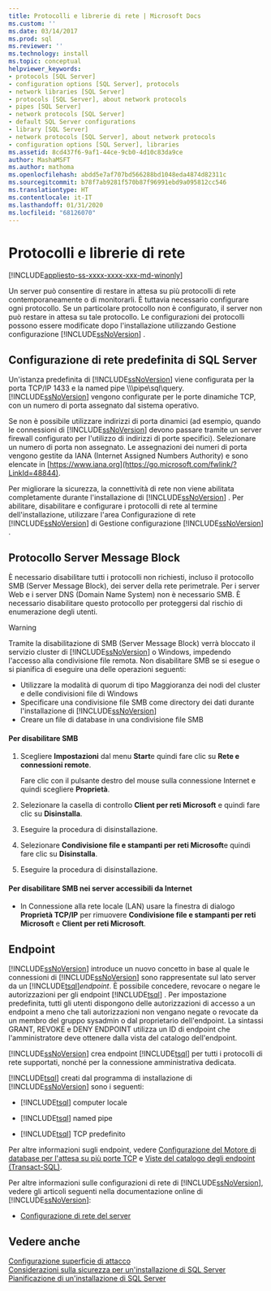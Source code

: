 ```yaml
---
title: Protocolli e librerie di rete | Microsoft Docs
ms.custom: ''
ms.date: 03/14/2017
ms.prod: sql
ms.reviewer: ''
ms.technology: install
ms.topic: conceptual
helpviewer_keywords:
- protocols [SQL Server]
- configuration options [SQL Server], protocols
- network libraries [SQL Server]
- protocols [SQL Server], about network protocols
- pipes [SQL Server]
- network protocols [SQL Server]
- default SQL Server configurations
- library [SQL Server]
- network protocols [SQL Server], about network protocols
- configuration options [SQL Server], libraries
ms.assetid: 8cd437f6-9af1-44ce-9cb0-4d10c83da9ce
author: MashaMSFT
ms.author: mathoma
ms.openlocfilehash: abdd5e7af707bd566288bd1048eda4874d82311c
ms.sourcegitcommit: b78f7ab9281f570b87f96991ebd9a095812cc546
ms.translationtype: HT
ms.contentlocale: it-IT
ms.lasthandoff: 01/31/2020
ms.locfileid: "68126070"
---
```

# <a name="network-protocols-and-network-libraries"></a>Protocolli e librerie di rete
[!INCLUDE[appliesto-ss-xxxx-xxxx-xxx-md-winonly](../../includes/appliesto-ss-xxxx-xxxx-xxx-md-winonly.md)]

  Un server può consentire di restare in attesa su più protocolli di rete contemporaneamente o di monitorarli. È tuttavia necessario configurare ogni protocollo. Se un particolare protocollo non è configurato, il server non può restare in attesa su tale protocollo. Le configurazioni dei protocolli possono essere modificate dopo l'installazione utilizzando Gestione configurazione [!INCLUDE[ssNoVersion](../../includes/ssnoversion-md.md)] .  
  
## <a name="default-sql-server-network-configuration"></a>Configurazione di rete predefinita di SQL Server  
 Un'istanza predefinita di [!INCLUDE[ssNoVersion](../../includes/ssnoversion-md.md)] viene configurata per la porta TCP/IP 1433 e la named pipe \\\\\pipe\sql\query. [!INCLUDE[ssNoVersion](../../includes/ssnoversion-md.md)] vengono configurate per le porte dinamiche TCP, con un numero di porta assegnato dal sistema operativo.  
  
 Se non è possibile utilizzare indirizzi di porta dinamici (ad esempio, quando le connessioni di [!INCLUDE[ssNoVersion](../../includes/ssnoversion-md.md)] devono passare tramite un server firewall configurato per l'utilizzo di indirizzi di porte specifici). Selezionare un numero di porta non assegnato. Le assegnazioni dei numeri di porta vengono gestite da IANA (Internet Assigned Numbers Authority) e sono elencate in [https://www.iana.org](https://go.microsoft.com/fwlink/?LinkId=48844).  
  
 Per migliorare la sicurezza, la connettività di rete non viene abilitata completamente durante l'installazione di [!INCLUDE[ssNoVersion](../../includes/ssnoversion-md.md)] . Per abilitare, disabilitare e configurare i protocolli di rete al termine dell'installazione, utilizzare l'area Configurazione di rete [!INCLUDE[ssNoVersion](../../includes/ssnoversion-md.md)] di Gestione configurazione [!INCLUDE[ssNoVersion](../../includes/ssnoversion-md.md)] .  
  
## <a name="server-message-block-protocol"></a>Protocollo Server Message Block  
 È necessario disabilitare tutti i protocolli non richiesti, incluso il protocollo SMB (Server Message Block), dei server della rete perimetrale. Per i server Web e i server DNS (Domain Name System) non è necessario SMB. È necessario disabilitare questo protocollo per proteggersi dal rischio di enumerazione degli utenti.  
  
> [!WARNING]
>  Tramite la disabilitazione di SMB (Server Message Block) verrà bloccato il servizio cluster di [!INCLUDE[ssNoVersion](../../includes/ssnoversion-md.md)] o Windows, impedendo l'accesso alla condivisione file remota. Non disabilitare SMB se si esegue o si pianifica di eseguire una delle operazioni seguenti:  
> 
>  -   Utilizzare la modalità di quorum di tipo Maggioranza dei nodi del cluster e delle condivisioni file di Windows  
> -   Specificare una condivisione file SMB come directory dei dati durante l'installazione di [!INCLUDE[ssNoVersion](../../includes/ssnoversion-md.md)]  
> -   Creare un file di database in una condivisione file SMB  
  
#### <a name="to-disable-smb"></a>Per disabilitare SMB  
  
1.  Scegliere **Impostazioni** dal menu **Start**e quindi fare clic su **Rete e connessioni remote**.  
  
     Fare clic con il pulsante destro del mouse sulla connessione Internet e quindi scegliere **Proprietà**.  
  
2.  Selezionare la casella di controllo **Client per reti Microsoft** e quindi fare clic su **Disinstalla**.  
  
3.  Eseguire la procedura di disinstallazione.  
  
4.  Selezionare **Condivisione file e stampanti per reti Microsoft**e quindi fare clic su **Disinstalla**.  
  
5.  Eseguire la procedura di disinstallazione.  
  
#### <a name="to-disable-smb-on-servers-accessible-from-the-internet"></a>Per disabilitare SMB nei server accessibili da Internet  
  
-   In Connessione alla rete locale (LAN) usare la finestra di dialogo **Proprietà TCP/IP** per rimuovere **Condivisione file e stampanti per reti Microsoft** e **Client per reti Microsoft**.  
  
## <a name="endpoints"></a>Endpoint  
 [!INCLUDE[ssNoVersion](../../includes/ssnoversion-md.md)] introduce un nuovo concetto in base al quale le connessioni di [!INCLUDE[ssNoVersion](../../includes/ssnoversion-md.md)] sono rappresentate sul lato server da un [!INCLUDE[tsql](../../includes/tsql-md.md)]*endpoint*. È possibile concedere, revocare o negare le autorizzazioni per gli endpoint [!INCLUDE[tsql](../../includes/tsql-md.md)] . Per impostazione predefinita, tutti gli utenti dispongono delle autorizzazioni di accesso a un endpoint a meno che tali autorizzazioni non vengano negate o revocate da un membro del gruppo sysadmin o dal proprietario dell'endpoint. La sintassi GRANT, REVOKE e DENY ENDPOINT utilizza un ID di endpoint che l'amministratore deve ottenere dalla vista del catalogo dell'endpoint.  
  
 [!INCLUDE[ssNoVersion](../../includes/ssnoversion-md.md)] crea endpoint [!INCLUDE[tsql](../../includes/tsql-md.md)] per tutti i protocolli di rete supportati, nonché per la connessione amministrativa dedicata.  
  
 [!INCLUDE[tsql](../../includes/tsql-md.md)] creati dal programma di installazione di [!INCLUDE[ssNoVersion](../../includes/ssnoversion-md.md)] sono i seguenti:  
  
-   [!INCLUDE[tsql](../../includes/tsql-md.md)] computer locale  
  
-   [!INCLUDE[tsql](../../includes/tsql-md.md)] named pipe  
  
-   [!INCLUDE[tsql](../../includes/tsql-md.md)] TCP predefinito  
  
 Per altre informazioni sugli endpoint, vedere [Configurazione del Motore di database per l'attesa su più porte TCP](../../database-engine/configure-windows/configure-the-database-engine-to-listen-on-multiple-tcp-ports.md) e [Viste del catalogo degli endpoint &#40;Transact-SQL&#41;](../../relational-databases/system-catalog-views/endpoints-catalog-views-transact-sql.md).  
  
 Per altre informazioni sulle configurazioni di rete di [!INCLUDE[ssNoVersion](../../includes/ssnoversion-md.md)], vedere gli articoli seguenti nella documentazione online di [!INCLUDE[ssNoVersion](../../includes/ssnoversion-md.md)]:  
  
-   [Configurazione di rete del server](../../database-engine/configure-windows/server-network-configuration.md)  
  
## <a name="see-also"></a>Vedere anche  
 [Configurazione superficie di attacco](../../relational-databases/security/surface-area-configuration.md)   
 [Considerazioni sulla sicurezza per un'installazione di SQL Server](../../sql-server/install/security-considerations-for-a-sql-server-installation.md)   
 [Pianificazione di un'installazione di SQL Server](../../sql-server/install/planning-a-sql-server-installation.md)  
  
  

